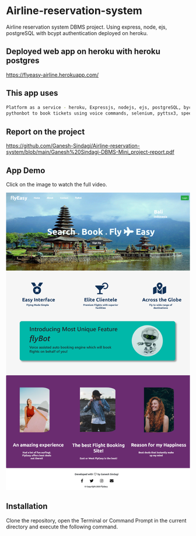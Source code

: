 # Airline-reservation-system
Airline reservation system DBMS project. Using express, node, ejs, postgreSQL with bcypt authentication deployed on heroku.

## Deployed web app on heroku with heroku postgres
https://flyeasy-airline.herokuapp.com/

## This app uses
```bash
Platform as a service - heroku, Expressjs, nodejs, ejs, postgreSQL, bycrypt encryption, authentication, 
pythonbot to book tickets using voice commands, selenium, pyttsx3, speech_recognition
```

## Report on the project
https://github.com/Ganesh-Sindagi/Airline-reservation-system/blob/main/Ganesh%20Sindagi-DBMS-Mini_project-report.pdf

## App Demo
Click on the image to watch the full video.

[![Watch the video](https://github.com/Ganesh-Sindagi/Airline-reservation-system/blob/main/APP%20DEMO/screencapture-localhost-5000-2020-12-31-09_19_16.png)](https://github.com/Ganesh-Sindagi/Airline-reservation-system/blob/main/APP%20DEMO/flybot-video.mp4)

## Installation

Clone the repository, open the Terminal or Command Prompt in the current directory and execute the following command.
